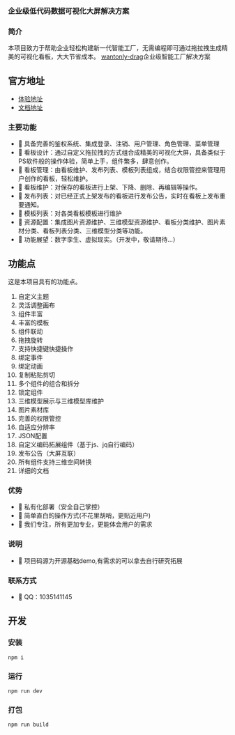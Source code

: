
### 企业级低代码数据可视化大屏解决方案

### 简介

本项目致力于帮助企业轻松构建新一代智能工厂，无需编程即可通过拖拉拽生成精美的可视化看板，大大节省成本。
[wantonly-drag](http://wantonly-drag.com.cn)企业级智能工厂解决方案

## 官方地址
* [体验地址](http://wantonly-drag.com.cn/)
* [文档地址](http://wantonly-drag.com.cn/doc/)


### 主要功能

- 🍑 具备完善的鉴权系统、集成登录、注销、用户管理、角色管理、菜单管理 
- 🍐 看板设计：通过自定义拖拉拽的方式组合成精美的可视化大屏，具备类似于PS软件般的操作体验，简单上手，组件繁多，肆意创作。
- 🍎 看板管理：由看板维护、发布列表、模板列表组成，结合权限管控来管理用户创作的看板，轻松维护。
- 🍉 看板维护：对保存的看板进行上架、下降、删除、再编辑等操作。
- 🍉 发布列表：对已经正式上架发布的看板进行发布公告，实时在看板上发布重要通知。
- 🍇 模板列表：对各类看板模板进行维护
- 🍇 资源配置：集成图片资源维护、三维模型资源维护、看板分类维护、图片素材分类、看板列表分类、三维模型分类等功能。
- 🍇 功能展望：数字孪生、虚拟现实。（开发中，敬请期待...）


## 功能点
这是本项目具有的功能点。
1. 自定义主题
1. 灵活调整画布
1. 组件丰富
1. 丰富的模板
1. 组件联动
1. 拖拽旋转
1. 支持快捷键快捷操作
1. 绑定事件
1. 绑定动画
1. 复制粘贴剪切
1. 多个组件的组合和拆分
1. 锁定组件
1. 三维模型展示与三维模型库维护
1. 图片素材库
1. 完善的权限管控
1. 自适应分辨率
1. JSON配置
1. 自定义编码拓展组件（基于js、jq自行编码）
1. 发布公告（大屏互联）
1. 所有组件支持三维空间转换
1. 详细的文档


### 优势

- 🍑 私有化部署（安全自己掌控） 
- 🍐 简单直白的操作方式(不花里胡哨，更贴近用户)
- 🍇 我们专注，所有更加专业，更能体会用户的需求




### 说明

- 🍑 项目码源为开源基础demo,有需求的可以拿去自行研究拓展

### 联系方式

- 🍑 QQ：1035141145

## 开发
### 安装
```
npm i
```
### 运行
```
npm run dev
```
### 打包
```
npm run build
```

